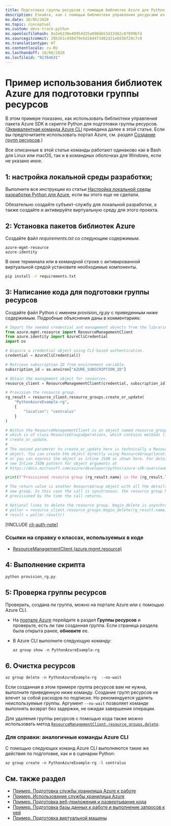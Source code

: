 ```yaml
---
title: Подготовка группы ресурсов с помощью библиотек Azure для Python
description: Узнайте, как с помощью библиотеки управления ресурсами из пакета Azure SDK для Python создать группу ресурсов, используя код на Python.
ms.date: 10/05/2020
ms.topic: conceptual
ms.custom: devx-track-python
ms.openlocfilehash: 8a3eb230e40954d25a890db53d33382c07899b7d
ms.sourcegitcommit: 29b161c450479e5d264473482d31e8d3bf29c7c0
ms.translationtype: HT
ms.contentlocale: ru-RU
ms.lasthandoff: 10/06/2020
ms.locfileid: "91764631"
---
```

# <a name="example-use-the-azure-libraries-to-provision-a-resource-group"></a>Пример использования библиотек Azure для подготовки группы ресурсов

В этом примере показано, как использовать библиотеки управления пакета Azure SDK в скрипте Python для подготовки группы ресурсов. ([Эквивалентная команда Azure CLI](#for-reference-equivalent-azure-cli-commands) приведена далее в этой статье. Если вы предпочитаете использовать портал Azure, см. раздел [Создание групп ресурсов](/azure/azure-resource-manager/management/manage-resource-groups-portal).)

Все описанные в этой статье команды работают одинаково как в Bash для Linux или macOS, так и в командных оболочках для Windows, если не указано иное.

## <a name="1-set-up-your-local-development-environment"></a>1: настройка локальной среды разработки;

Выполните все инструкции из статьи [Настройка локальной среды разработки Python для Azure](configure-local-development-environment.md), если вы этого еще не сделали.

Обязательно создайте субъект-службу для локальной разработки, а также создайте и активируйте виртуальную среду для этого проекта.

## <a name="2-install-the-azure-library-packages"></a>2: Установка пакетов библиотек Azure

Создайте файл *requirements.txt* со следующим содержимым.

```text
azure-mgmt-resource
azure-identity
```

В окне терминала или в командной строке с активированной виртуальной средой установите необходимые компоненты.

```cmd
pip install -r requirements.txt
```

## <a name="3-write-code-to-provision-a-resource-group"></a>3: Написание кода для подготовки группы ресурсов

Создайте файл Python с именем *provision_rg.py* с приведенным ниже содержимым. Подробные объяснения даны в комментариях:

```python
# Import the needed credential and management objects from the libraries.
from azure.mgmt.resource import ResourceManagementClient
from azure.identity import AzureCliCredential
import os

# Acquire a credential object using CLI-based authentication.
credential = AzureCliCredential()

# Retrieve subscription ID from environment variable.
subscription_id = os.environ["AZURE_SUBSCRIPTION_ID"]

# Obtain the management object for resources.
resource_client = ResourceManagementClient(credential, subscription_id)

# Provision the resource group.
rg_result = resource_client.resource_groups.create_or_update(
    "PythonAzureExample-rg",
    {
        "location": "centralus"
    }
)

# Within the ResourceManagementClient is an object named resource_groups,
# which is of class ResourceGroupsOperations, which contains methods like
# create_or_update.
#
# The second parameter to create_or_update here is technically a ResourceGroup
# object. You can create the object directly using ResourceGroup(location=LOCATION)
# or you can express the object as inline JSON as shown here. For details,
# see Inline JSON pattern for object arguments at
# https://docs.microsoft.com/azure/developer/python/azure-sdk-overview#inline-json-pattern-for-object-arguments.

print(f"Provisioned resource group {rg_result.name} in the {rg_result.location} region")

# The return value is another ResourceGroup object with all the details of the
# new group. In this case the call is synchronous: the resource group has been
# provisioned by the time the call returns.

# Optional lines to delete the resource group. begin_delete is asynchronous.
# poller = resource_client.resource_groups.begin_delete(rg_result.name)
# result = poller.result()
```

[!INCLUDE [cli-auth-note](includes/cli-auth-note.md)]

### <a name="reference-links-for-classes-used-in-the-code"></a>Ссылки на справку о классах, используемых в коде

- [ResourceManagementClient (azure.mgmt.resource)](/python/api/azure-mgmt-resource/azure.mgmt.resource.resourcemanagementclient)

## <a name="4-run-the-script"></a>4: Выполнение скрипта

```cmd
python provision_rg.py
```

## <a name="5-verify-the-resource-group"></a>5: Проверка группы ресурсов

Проверить, создана ли группа, можно на портале Azure или с помощью Azure CLI.

- На [портале Azure](https://portal.azure.com) перейдите в раздел **Группы ресурсов** и проверьте, есть ли там созданная группа. Если страница раздела была открыта ранее, **обновите** ее.

- В Azure CLI выполните следующую команду:

    ```azurecli
    az group show -n PythonAzureExample-rg
    ```

## <a name="6-clean-up-resources"></a>6\. Очистка ресурсов

```azurecli
az group delete -n PythonAzureExample-rg  --no-wait
```

Если созданная в этом примере группа ресурсов вам не нужна, выполните приведенную ниже команду. Создание групп ресурсов не влечет за собой расходов по подписке. Но рекомендуется удалять неиспользуемые группы. Аргумент `--no-wait` позволяет команде выполнять возврат без задержки, не ожидая завершения операции.

Для удаления группы ресурсов с помощью кода также можно использовать метод [`ResourceManagementClient.resource_groups.delete`](/python/api/azure-mgmt-resource/azure.mgmt.resource.resources.v2019_10_01.operations.resourcegroupsoperations#delete-resource-group-name--custom-headers-none--raw-false--polling-true----operation-config-).

### <a name="for-reference-equivalent-azure-cli-commands"></a>Для справки: аналогичные команды Azure CLI

С помощью следующих команд Azure CLI выполняются такие же действия по подготовке, как и в сценарии Python:

```azurecli
az group create -n PythonAzureExample-rg -l centralus
```

## <a name="see-also"></a>См. также раздел

- [Пример. Подготовка службы хранилища Azure к работе](azure-sdk-example-storage.md)
- [Пример. Использование службы хранилища Azure](azure-sdk-example-storage-use.md)
- [Пример. Подготовка веб-приложения и развертывание кода](azure-sdk-example-web-app.md)
- [Пример. Подготовка базы данных к работе и выполнение запросов к ней](azure-sdk-example-database.md)
- [Пример. Подготовка виртуальной машины](azure-sdk-example-virtual-machines.md)
